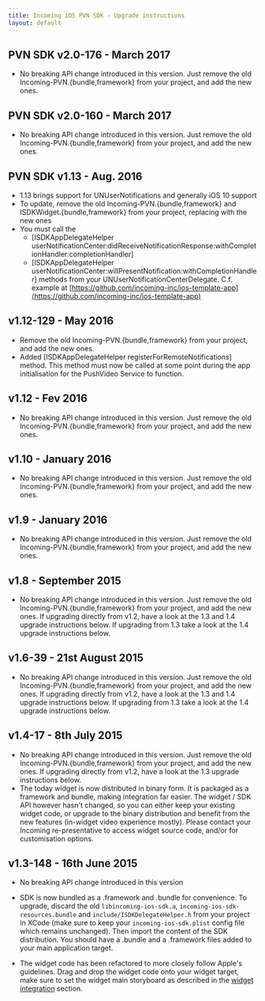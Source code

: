 ```yaml
---
title: Incoming iOS PVN SDK - Upgrade instructions
layout: default 
---
```


PVN SDK v2.0-176 - March 2017
-----------------------------
- No breaking API change introduced in this version. Just remove the old Incoming-PVN.{bundle,framework} from your project, and add the new ones.


PVN SDK v2.0-160 - March 2017
-----------------------------
- No breaking API change introduced in this version. Just remove the old Incoming-PVN.{bundle,framework} from your project, and add the new ones.


PVN SDK v1.13 - Aug. 2016
-------------------------
- 1.13 brings support for UNUserNotifications and generally iOS 10 support
- To update, remove the old Incoming-PVN.{bundle,framework} and ISDKWidget.{bundle,framework} from your project, replacing with the new ones
- You must call the 
	- [ISDKAppDelegateHelper userNotificationCenter:didReceiveNotificationResponse:withCompletionHandler:completionHandler]
	- [ISDKAppDelegateHelper userNotificationCenter:willPresentNotification:withCompletionHandler]
methods from your UNUserNotificationCenterDelegate. C.f. example at [https://github.com/incoming-inc/ios-template-app](https://github.com/incoming-inc/ios-template-app)


v1.12-129 - May 2016
--------------------
- Remove the old Incoming-PVN.{bundle,framework} from your project, and add the new ones.
- Added [ISDKAppDelegateHelper registerForRemoteNotifications] method. This method must now be called at some point during the app initialisation for the PushVideo Service to function. 


v1.12 - Fev 2016
----------------
- No breaking API change introduced in this version. Just remove the old Incoming-PVN.{bundle,framework} from your project, and add the new ones.

v1.10 - January 2016
--------------------
- No breaking API change introduced in this version. Just remove the old Incoming-PVN.{bundle,framework} from your project, and add the new ones.


v1.9 - January 2016
-------------------
- No breaking API change introduced in this version. Just remove the old Incoming-PVN.{bundle,framework} from your project, and add the new ones.


v1.8 - September 2015
---------------------
- No breaking API change introduced in this version. Just remove the old Incoming-PVN.{bundle,framework} from your project, and add the new ones. If upgrading directly from v1.2, have a look at the 1.3 and 1.4 upgrade instructions below. If upgrading from 1.3 take a look at the 1.4 upgrade instructions below. 



v1.6-39 - 21st August 2015
--------------------------
- No breaking API change introduced in this version. Just remove the old Incoming-PVN.{bundle,framework} from your project, and add the new ones. If upgrading directly from v1.2, have a look at the 1.3 and 1.4 upgrade instructions below. If upgrading from 1.3 take a look at the 1.4 upgrade instructions below. 


v1.4-17 - 8th July 2015
------------------------

- No breaking API change introduced in this version. Just remove the old Incoming-PVN.{bundle,framework} from your project, and add the new ones. If upgrading directly from v1.2, have a look at the 1.3 upgrade instructions below. 
- The today widget is now distributed in binary form. It is packaged as a framework and bundle, making integration far easier. The widget / SDK API however hasn't changed, so you can either keep your existing widget code, or upgrade to the binary distribution and benefit from the new features (in-widget video experience mostly). Please contact your Incoming re-presentative to access widget source code, and/or for customisation options. 



v1.3-148 - 16th June 2015
-------------------------

- No breaking API change introduced in this version

- SDK is now bundled as a .framework and .bundle for convenience. To upgrade, discard the old `libincoming-ios-sdk.a`,  `incoming-ios-sdk-resources.bundle` and `include/ISDKDelegateHelper.h` from your project in XCode (make sure to keep your `incoming-ios-sdk.plist` config file which remains unchanged). Then import the content of the SDK distribution. You should have a .bundle and a .framework files added to your main application target. 

- The widget code has been refactored to more closely follow Apple's guidelines. Drag and drop the widget code onto your widget target, make sure to set the widget main storyboard as described in the [widget integration](./widget-integration.html) section.

